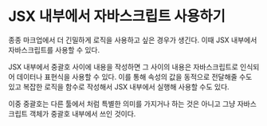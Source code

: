 # JSX 내부에서 자바스크립트 사용하기

종종 마크업에서 더 긴밀하게 로직을 사용하고 싶은 경우가 생긴다. 이때 JSX 내부에서 자바스크립트를 사용할 수 있다.

JSX 내부에서 중괄호 사이에 내용을 작성하면 그 사이의 내용은 자바스크립트로 인식되어 데이터나 표현식을 사용할 수 있다. 이를 통해 속성의 값을 동적으로 전달해줄 수도 있고 복잡한 로직을 함수로 작성해서 JSX 내부에서 실행해 사용할 수도 있다.

이중 중괄호는 다른 툴에서 처럼 특별한 의미를 가지거나 하는 것은 아니고 그냥 자바스크립트 객체가 중괄호 내부에서 쓰인 것이다.

